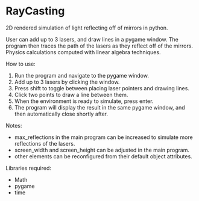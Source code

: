 # RayCasting

2D rendered simulation of light reflecting off of mirrors in python.

User can add up to 3 lasers, and draw lines in a pygame window. The program then traces the path of the lasers as they reflect off of the mirrors. Physics calculations computed with linear algebra techniques.

How to use:
1. Run the program and navigate to the pygame window.
2. Add up to 3 lasers by clicking the window.
3. Press shift to toggle between placing laser pointers and drawing lines.
4. Click two points to draw a line between them.
5. When the environment is ready to simulate, press enter.
6. The program will display the result in the same pygame window, and then automatically close shortly after.

Notes: 
- max_reflections in the main program can be increased to simulate more reflections of the lasers.
- screen_width and screen_height can be adjusted in the main program.
- other elements can be reconfigured from their default object attributes.

Libraries required:
- Math
- pygame
- time
